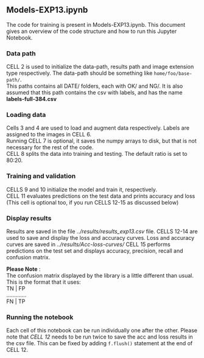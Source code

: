 ## Models-EXP13.ipynb

The code for training is present in Models-EXP13.ipynb. This document gives an overview of the code structure and how to run this Jupyter Notebook.

### Data path

CELL 2 is used to initialize the data-path, results path and image extension type respectively. The data-path should be something like `home/foo/base-path/`.  
This paths contains all DATE/ folders, each with OK/ and NG/. It is also assumed that this path contains the csv with labels, and has the name **labels-full-384.csv**

### Loading data

Cells 3 and 4 are used to load and augment data respectively. Labels are assigned to the images in CELL 6.  
Running CELL 7 is optional, it saves the numpy arrays to disk, but that is not necessary for the rest of the code.  
CELL 8 splits the data into training and testing. The default ratio is set to 80:20.

### Training and validation

CELLS 9 and 10 initialize the model and train it, respectively.   
CELL 11 evaluates predictions on the test data and prints accuracy and loss (This cell is optional too, if you run CELLS 12-15 as discussed below)

### Display results

Results are saved in the file *../results/results_exp13.csv* file. CELLS 12-14 are used to save and display the loss and accuracy curves. Loss and accuracy curves are saved in *../results/Acc-loss-curves/* 
CELL 15 performs predictions on the test set and displays accuracy, precision, recall and confusion matrix. 

**Please Note** :  
The confusion matrix displayed by the library is a little different than usual. This is the format that it uses:  
TN | FP  
.............  
FN | TP  

### Running the notebook

Each cell of this notebook can be run individually one after the other. Please note that *CELL 12* needs to be run twice to save the acc and loss results in the csv file. This can be fixed by adding `f.flush()` statement at the end of CELL 12.  

